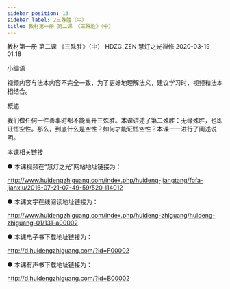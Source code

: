 ```yaml
---
sidebar_position: 13
sidebar_label: 2三殊胜（中）
title: 教材第一册 第二课 《三殊胜》（中）
---
```

教材第一册 第二课 《三殊胜》（中）
HDZG_ZEN 慧灯之光禅修 2020-03-19 01:18


小编语


视频内容与法本内容不完全一致，为了更好地理解法义，建议学习时，视频和法本相结合。


概述


我们做任何一件善事时都不能离开三殊胜。本课讲述了第二殊胜：无缘殊胜，也即证悟空性。那么，到底什么是空性？如何才能证悟空性？本课一一进行了阐述说明。








本课相关链接

●  本课视频在“慧灯之光”网站地址链接为：

http://www.huidengzhiguang.com/index.php/huideng-jiangtang/fofa-jianxiu/2016-07-21-07-49-59/520-l14012



●  本课文字在线阅读地址链接为：

http://www.huidengzhiguang.com/index.php/huideng-zhiguang/huideng-zhiguang-01/131-a00002



●  本课电子书下载地址链接为：

http://d.huidengzhiguang.com/?id=F00002



●  本课有声书下载地址链接为：

http://d.huidengzhiguang.com/?id=B00002